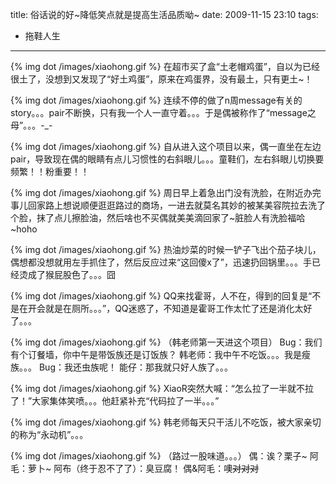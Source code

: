 title: 俗话说的好~降低笑点就是提高生活品质呦~
date: 2009-11-15 23:10
tags: 
- 拖鞋人生
---

{% img dot /images/xiaohong.gif %} 在超市买了盒“土老帽鸡蛋”，自以为已经很土了，没想到又发现了“好土鸡蛋”，原来在鸡蛋界，没有最土，只有更土~！

{% img dot /images/xiaohong.gif %} 连续不停的做了n周message有关的story。。。pair不断换，只有我一个人一直守着。。。于是偶被称作了“message之母”。。。-_-

{% img dot /images/xiaohong.gif %} 自从进入这个项目以来，偶一直坐在左边pair，导致现在偶的眼睛有点儿习惯性的右斜眼儿。。。童鞋们，左右斜眼儿切换要频繁！！粉重要！！

{% img dot /images/xiaohong.gif %} 周日早上着急出门没有洗脸，在附近办完事儿回家路上想说顺便逛逛路过的商场，一进去就莫名其妙的被某美容院拉去洗了个脸，抹了点儿擦脸油，然后啥也不买偶就美美滴回家了~脏脸人有洗脸福哈~hoho

{% img dot /images/xiaohong.gif %} 热油炒菜的时候一铲子飞出个茄子块儿，偶想都没想就用左手抓住了，然后反应过来“这回傻x了”，迅速扔回锅里。。。手已经烫成了猴屁股色了。。。囧

{% img dot /images/xiaohong.gif %} QQ来找霍哥，人不在，得到的回复是“不是在开会就是在厕所。。。”，QQ迷惑了，不知道是霍哥工作太忙了还是消化太好了。。。

{% img dot /images/xiaohong.gif %} （韩老师第一天进这个项目）
Bug：我们有个订餐墙，你中午是带饭族还是订饭族？
韩老师：我中午不吃饭。。。我是瘦族。。。
Bug：我还虫族呢！
能仔：那我就只好人族了。。。

{% img dot /images/xiaohong.gif %} XiaoR突然大喊：“怎么拉了一半就不拉了！”大家集体笑喷。。。他赶紧补充“代码拉了一半。。。”

{% img dot /images/xiaohong.gif %} 韩老师每天只干活儿不吃饭，被大家亲切的称为“永动机”。。。

{% img dot /images/xiaohong.gif %} （路过一股味道。。。）
偶：诶？栗子~
阿毛：萝卜~
阿布（终于忍不了了）：臭豆腐！
偶&阿毛：噢~~对对对~~